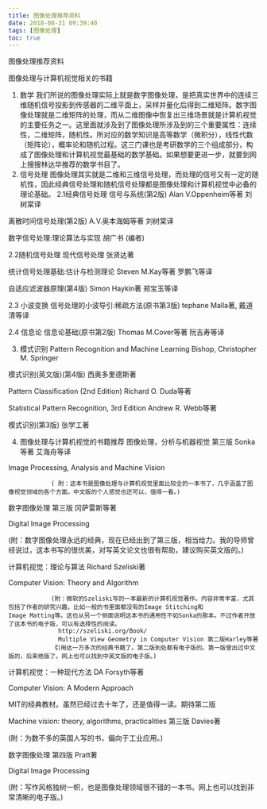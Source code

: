 ```yaml
---
title: 图像处理推荐资料
date: 2018-08-31 09:39:40
tags: [图像处理]
toc: true
---
```


图像处理推荐资料

<!--more-->

图像处理与计算机视觉相关的书籍
1. 数学
      我们所说的图像处理实际上就是数字图像处理，是把真实世界中的连续三维随机信号投影到传感器的二维平面上，采样并量化后得到二维矩阵。数字图像处理就是二维矩阵的处理，而从二维图像中恢复出三维场景就是计算机视觉的主要任务之一。这里面就涉及到了图像处理所涉及到的三个重要属性：连续性，二维矩阵，随机性。所对应的数学知识是高等数学（微积分），线性代数（矩阵论），概率论和随机过程。这三门课也是考研数学的三个组成部分，构成了图像处理和计算机视觉最基础的数学基础。如果想要更进一步，就要到网上搜搜林达华推荐的数学书目了。
2. 信号处理
    图像处理其实就是二维和三维信号处理，而处理的信号又有一定的随机性，因此经典信号处理和随机信号处理都是图像处理和计算机视觉中必备的理论基础。
2.1经典信号处理
信号与系统(第2版) Alan V.Oppenheim等著 刘树棠译

离散时间信号处理(第2版) A.V.奥本海姆等著 刘树棠译

数字信号处理:理论算法与实现 胡广书 (编者)

2.2随机信号处理
现代信号处理 张贤达著

统计信号处理基础:估计与检测理论 Steven M.Kay等著 罗鹏飞等译

自适应滤波器原理(第4版) Simon Haykin著 郑宝玉等译

2.3 小波变换
信号处理的小波导引:稀疏方法(原书第3版) tephane Malla著, 戴道清等译

2.4 信息论
信息论基础(原书第2版) Thomas M.Cover等著 阮吉寿等译

3. 模式识别
Pattern Recognition and Machine Learning Bishop, Christopher M. Springer

模式识别(英文版)(第4版) 西奥多里德斯著

Pattern Classification (2nd Edition) Richard O. Duda等著

Statistical Pattern Recognition, 3rd Edition Andrew R. Webb等著

模式识别(第3版) 张学工著

4. 图像处理与计算机视觉的书籍推荐
图像处理，分析与机器视觉 第三版 Sonka等著 艾海舟等译

Image Processing, Analysis and Machine Vision

                ( 附：这本书是图像处理与计算机视觉里面比较全的一本书了，几乎涵盖了图像视觉领域的各个方面。中文版的个人感觉也还可以，值得一看。)

数字图像处理 第三版 冈萨雷斯等著

Digital Image Processing

(附：数字图像处理永远的经典，现在已经出到了第三版，相当给力。我的导师曾经说过，这本书写的很优美，对写英文论文也很有帮助，建议购买英文版的。)

计算机视觉：理论与算法 Richard Szeliski著

Computer Vision: Theory and Algorithm

                (附：微软的Szeliski写的一本最新的计算机视觉著作。内容非常丰富，尤其包括了作者的研究兴趣，比如一般的书里面都没有的Image Stitching和                       Image Matting等。这也从另一个侧面说明这本书的通用性不如Sonka的那本。不过作者开放了这本书的电子版，可以有选择性的阅读。
                  http://szeliski.org/Book/
                  Multiple View Geometry in Computer Vision 第二版Harley等著
                 引用达一万多次的经典书籍了。第二版到处都有电子版的。第一版曾出过中文版的，后来绝版了。网上也可以找到中英文版的电子版。)

计算机视觉：一种现代方法 DA Forsyth等著

Computer Vision: A Modern Approach

MIT的经典教材。虽然已经过去十年了，还是值得一读。期待第二版

Machine vision: theory, algorithms, practicalities 第三版 Davies著

(附：为数不多的英国人写的书，偏向于工业应用。)

数字图像处理 第四版 Pratt著

Digital Image Processing

(附：写作风格独树一帜，也是图像处理领域很不错的一本书。网上也可以找到非常清晰的电子版。)
